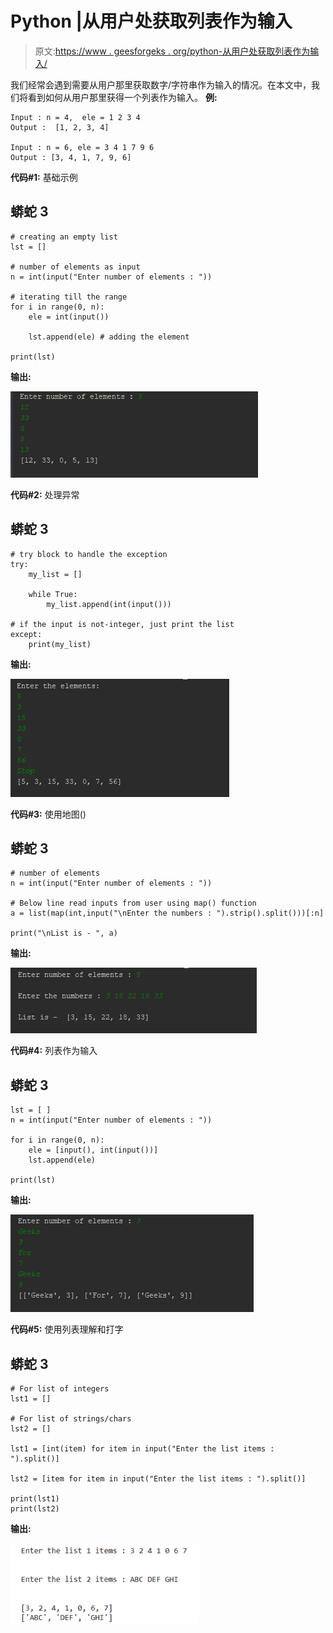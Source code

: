 # Python |从用户处获取列表作为输入

> 原文:[https://www . geesforgeks . org/python-从用户处获取列表作为输入/](https://www.geeksforgeeks.org/python-get-a-list-as-input-from-user/)

我们经常会遇到需要从用户那里获取数字/字符串作为输入的情况。在本文中，我们将看到如何从用户那里获得一个列表作为输入。
**例:**

```
Input : n = 4,  ele = 1 2 3 4
Output :  [1, 2, 3, 4]

Input : n = 6, ele = 3 4 1 7 9 6
Output : [3, 4, 1, 7, 9, 6]
```

**代码#1:** 基础示例

## 蟒蛇 3

```
# creating an empty list
lst = []

# number of elements as input
n = int(input("Enter number of elements : "))

# iterating till the range
for i in range(0, n):
    ele = int(input())

    lst.append(ele) # adding the element

print(lst)
```

**输出:**

![](img/aaf1b1ad680399a3e4f57da3a4eea436.png)

**代码#2:** 处理异常

## 蟒蛇 3

```
# try block to handle the exception
try:
    my_list = []

    while True:
        my_list.append(int(input()))

# if the input is not-integer, just print the list
except:
    print(my_list)
```

**输出:**

![](img/3a6bbf0e6669591d496297618c269543.png)

**代码#3:** 使用地图()

## 蟒蛇 3

```
# number of elements
n = int(input("Enter number of elements : "))

# Below line read inputs from user using map() function
a = list(map(int,input("\nEnter the numbers : ").strip().split()))[:n]

print("\nList is - ", a)
```

**输出:**

![](img/5055040c7c09f0fc7ff47a0fc6ae3b6c.png)

**代码#4:** 列表作为输入

## 蟒蛇 3

```
lst = [ ]
n = int(input("Enter number of elements : "))

for i in range(0, n):
    ele = [input(), int(input())]
    lst.append(ele)

print(lst)
```

**输出:**

![](img/b0f93750fdb70885bca3bf48c72f990c.png)

**代码#5:** 使用列表理解和打字

## 蟒蛇 3

```
# For list of integers
lst1 = [] 

# For list of strings/chars
lst2 = [] 

lst1 = [int(item) for item in input("Enter the list items : ").split()]

lst2 = [item for item in input("Enter the list items : ").split()]

print(lst1)
print(lst2)
```

**输出:**

![](img/f06f6d08d72c5d5fd0c74b6d69274269.png)